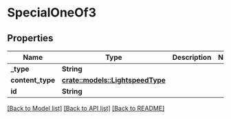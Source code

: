 # SpecialOneOf3

## Properties

Name | Type | Description | Notes
------------ | ------------- | ------------- | -------------
**_type** | **String** |  | 
**content_type** | [**crate::models::LightspeedType**](LightspeedType.md) |  | 
**id** | **String** |  | 

[[Back to Model list]](../README.md#documentation-for-models) [[Back to API list]](../README.md#documentation-for-api-endpoints) [[Back to README]](../README.md)


